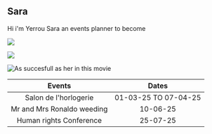 ## Sara

Hi i'm Yerrou Sara an events planner to become 

![](https://user-images.githubusercontent.com/100361974/158237224-1834c252-4ccf-47e2-b03c-a739be346f87.png)

![](https://user-images.githubusercontent.com/100361974/158236437-71977c06-3763-448a-b73c-7023be4dfe97.gif)

![As succesfull as her in this movie](https://user-images.githubusercontent.com/100361974/158233973-124d0c4a-352e-481b-84f2-2890e59cd3f7.gif)

 | Events     | Dates |
|   :---:     |    :----:   |
| Salon de l'horlogerie | 01-03-25 TO 07-04-25 |
| Mr and Mrs Ronaldo weeding | 10-06-25 |
| Human rights Conference | 25-07-25 |

